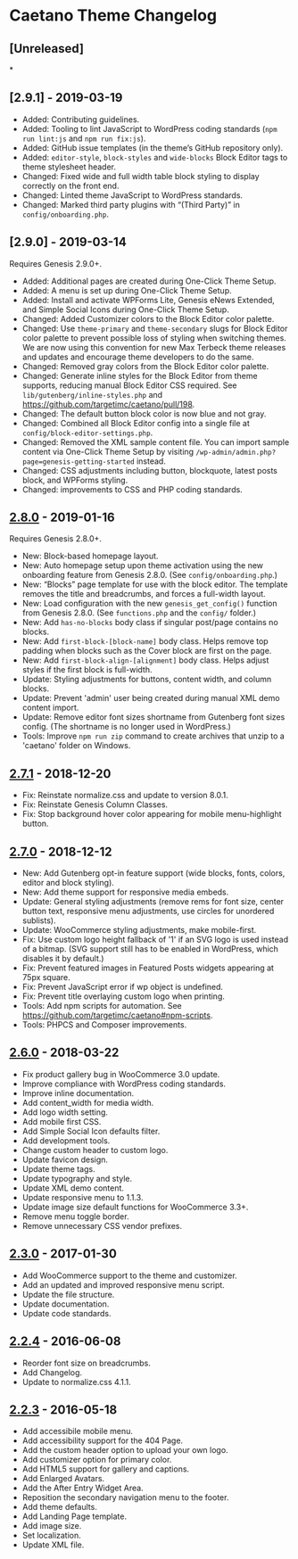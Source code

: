 # Caetano Theme Changelog

## [Unreleased]

\*

## [2.9.1] - 2019-03-19

- Added: Contributing guidelines.
- Added: Tooling to lint JavaScript to WordPress coding standards (`npm run lint:js` and `npm run fix:js`).
- Added: GitHub issue templates (in the theme’s GitHub repository only).
- Added: `editor-style`, `block-styles` and `wide-blocks` Block Editor tags to theme stylesheet header.
- Changed: Fixed wide and full width table block styling to display correctly on the front end.
- Changed: Linted theme JavaScript to WordPress standards.
- Changed: Marked third party plugins with “(Third Party)” in `config/onboarding.php`.

## [2.9.0] - 2019-03-14

Requires Genesis 2.9.0+.

- Added: Additional pages are created during One-Click Theme Setup.
- Added: A menu is set up during One-Click Theme Setup.
- Added: Install and activate WPForms Lite, Genesis eNews Extended, and Simple Social Icons during One-Click Theme Setup.
- Changed: Added Customizer colors to the Block Editor color palette.
- Changed: Use `theme-primary` and `theme-secondary` slugs for Block Editor color palette to prevent possible loss of styling when switching themes. We are now using this convention for new Max Terbeck theme releases and updates and encourage theme developers to do the same.
- Changed: Removed gray colors from the Block Editor color palette.
- Changed: Generate inline styles for the Block Editor from theme supports, reducing manual Block Editor CSS required. See `lib/gutenberg/inline-styles.php` and https://github.com/targetimc/caetano/pull/198.
- Changed: The default button block color is now blue and not gray.
- Changed: Combined all Block Editor config into a single file at `config/block-editor-settings.php`.
- Changed: Removed the XML sample content file. You can import sample content via One-Click Theme Setup by visiting `/wp-admin/admin.php?page=genesis-getting-started` instead.
- Changed: CSS adjustments including button, blockquote, latest posts block, and WPForms styling.
- Changed: improvements to CSS and PHP coding standards.

## [2.8.0] - 2019-01-16

Requires Genesis 2.8.0+.

- New: Block-based homepage layout.
- New: Auto homepage setup upon theme activation using the new onboarding feature from Genesis 2.8.0. (See `config/onboarding.php`.)
- New: “Blocks” page template for use with the block editor. The template removes the title and breadcrumbs, and forces a full-width layout.
- New: Load configuration with the new `genesis_get_config()` function from Genesis 2.8.0. (See `functions.php` and the `config/` folder.)
- New: Add `has-no-blocks` body class if singular post/page contains no blocks.
- New: Add `first-block-[block-name]` body class. Helps remove top padding when blocks such as the Cover block are first on the page.
- New: Add `first-block-align-[alignment]` body class. Helps adjust styles if the first block is full-width.
- Update: Styling adjustments for buttons, content width, and column blocks.
- Update: Prevent 'admin' user being created during manual XML demo content import.
- Update: Remove editor font sizes shortname from Gutenberg font sizes config. (The shortname is no longer used in WordPress.)
- Tools: Improve `npm run zip` command to create archives that unzip to a 'caetano' folder on Windows.

## [2.7.1] - 2018-12-20

- Fix: Reinstate normalize.css and update to version 8.0.1.
- Fix: Reinstate Genesis Column Classes.
- Fix: Stop background hover color appearing for mobile menu-highlight button.

## [2.7.0] - 2018-12-12

- New: Add Gutenberg opt-in feature support (wide blocks, fonts, colors, editor and block styling).
- New: Add theme support for responsive media embeds.
- Update: General styling adjustments (remove rems for font size, center button text, responsive menu adjustments, use circles for unordered sublists).
- Update: WooCommerce styling adjustments, make mobile-first.
- Fix: Use custom logo height fallback of '1' if an SVG logo is used instead of a bitmap. (SVG support still has to be enabled in WordPress, which disables it by default.)
- Fix: Prevent featured images in Featured Posts widgets appearing at 75px square.
- Fix: Prevent JavaScript error if wp object is undefined.
- Fix: Prevent title overlaying custom logo when printing.
- Tools: Add npm scripts for automation. See https://github.com/targetimc/caetano#npm-scripts.
- Tools: PHPCS and Composer improvements.

## [2.6.0] - 2018-03-22

- Fix product gallery bug in WooCommerce 3.0 update.
- Improve compliance with WordPress coding standards.
- Improve inline documentation.
- Add content_width for media width.
- Add logo width setting.
- Add mobile first CSS.
- Add Simple Social Icon defaults filter.
- Add development tools.
- Change custom header to custom logo.
- Update favicon design.
- Update theme tags.
- Update typography and style.
- Update XML demo content.
- Update responsive menu to 1.1.3.
- Update image size default functions for WooCommerce 3.3+.
- Remove menu toggle border.
- Remove unnecessary CSS vendor prefixes.

## [2.3.0] - 2017-01-30

- Add WooCommerce support to the theme and customizer.
- Add an updated and improved responsive menu script.
- Update the file structure.
- Update documentation.
- Update code standards.

## [2.2.4] - 2016-06-08

- Reorder font size on breadcrumbs.
- Add Changelog.
- Update to normalize.css 4.1.1.

## [2.2.3] - 2016-05-18

- Add accessibile mobile menu.
- Add accessibility support for the 404 Page.
- Add the custom header option to upload your own logo.
- Add customizer option for primary color.
- Add HTML5 support for gallery and captions.
- Add Enlarged Avatars.
- Add the After Entry Widget Area.
- Reposition the secondary navigation menu to the footer.
- Add theme defaults.
- Add Landing Page template.
- Add image size.
- Set localization.
- Update XML file.

[2.8.0]: https://github.com/copyblogger/caetano/compare/2.7.1...2.8.0
[2.7.1]: https://github.com/copyblogger/caetano/compare/2.7.0...2.7.1
[2.7.0]: https://github.com/copyblogger/caetano/compare/2.6.0...2.7.0
[2.6.0]: https://github.com/copyblogger/caetano/compare/2.3.0...2.6.0
[2.3.0]: https://github.com/copyblogger/caetano/compare/2.2.4...2.3.0
[2.2.4]: https://github.com/copyblogger/caetano/compare/2.2.3...2.2.4
[2.2.3]: https://github.com/copyblogger/caetano/compare/014deb3689323b7bbd4ddbfff4f5f9279a38f741...2.2.3

